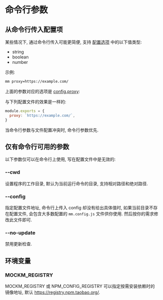 # 命令行参数
## 从命令行传入配置项
某些情况下, 通过命令行传入可能更简便, 支持 [配置选项](../config/option.md) 中的以下值类型:
- string
- boolean
- number

示例:
``` sh
mm proxy=https://example.com/
```

上面的参数对应的选项是 [config.proxy](../config/option.md#config-proxy):

与下列配置文件的效果是一样的:

``` js
module.exports = {
  proxy: `https://example.com/`,
}
```

当命令行参数与文件配置冲突时, 命令行参数优先.

## 仅有命令行可用的参数
以下参数仅可以在命令行上使用, 写在配置文件中是无效的:
### --cwd
设置程序的工作目录, 默认为当前运行命令的目录, 支持相对路径和绝对路径.

### --config
指定配置文件地址, 命令行上传入 config 却没有给出具体值时, 如果当前目录不存在配置文件, 会包含大多数配置的 `mm.config.js` 文件供你使用. 然后按你的需求修改此文件即可.

### --no-update
禁用更新检查.

## 环境变量
### MOCKM_REGISTRY
MOCKM_REGISTRY 或 NPM_CONFIG_REGISTRY 可以指定按需安装依赖时的镜像地址, 默认 https://registry.npm.taobao.org/.
